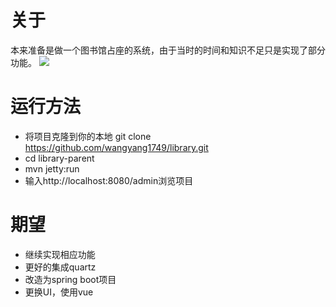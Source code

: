 # 关于
本来准备是做一个图书馆占座的系统，由于当时的时间和知识不足只是实现了部分
功能。
![](https://github.com/wangyang1749/library/blob/master/img/admin.png)

# 运行方法
* 将项目克隆到你的本地
 git clone https://github.com/wangyang1749/library.git
* cd library-parent
* mvn jetty:run
* 输入http://localhost:8080/admin浏览项目

# 期望
* 继续实现相应功能
* 更好的集成quartz
* 改造为spring boot项目
* 更换UI，使用vue
